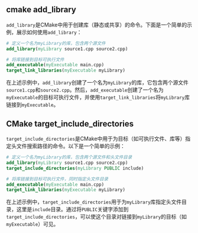 ## cmake add_library
`add_library`是CMake中用于创建库（静态或共享）的命令。下面是一个简单的示例，展示如何使用`add_library`：

```cmake
# 定义一个名为myLibrary的库，包含两个源文件
add_library(myLibrary source1.cpp source2.cpp)

# 将库链接到目标可执行文件
add_executable(myExecutable main.cpp)
target_link_libraries(myExecutable myLibrary)
```

在上述示例中，`add_library`创建了一个名为`myLibrary`的库，它包含两个源文件`source1.cpp`和`source2.cpp`。然后，`add_executable`创建了一个名为`myExecutable`的目标可执行文件，并使用`target_link_libraries`将`myLibrary`库链接到`myExecutable`。

## CMake target_include_directories
`target_include_directories`是CMake中用于为目标（如可执行文件、库等）指定头文件搜索路径的命令。以下是一个简单的示例：

```cmake
# 定义一个名为myLibrary的库，包含两个源文件和头文件目录
add_library(myLibrary source1.cpp source2.cpp)
target_include_directories(myLibrary PUBLIC include)

# 将库链接到目标可执行文件，同时指定头文件目录
add_executable(myExecutable main.cpp)
target_link_libraries(myExecutable myLibrary)
```

在上述示例中，`target_include_directories`用于为`myLibrary`库指定头文件目录，这里是`include`目录。通过将`PUBLIC`关键字添加到`target_include_directories`，可以使这个目录对链接到`myLibrary`的目标（如`myExecutable`）可见。



